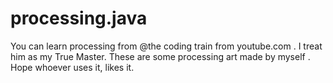# processing.java
You can learn processing from @the coding train from youtube.com . I treat him as my True Master. 
These are some processing art made by myself . Hope whoever uses it, likes it. 
